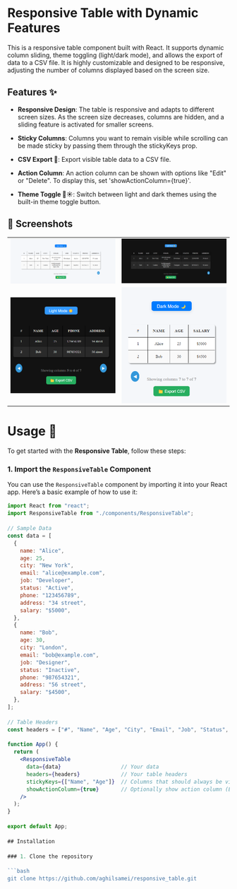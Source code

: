 # Responsive Table with Dynamic Features

This is a responsive table component built with React. It supports dynamic column sliding, theme toggling (light/dark mode), and allows the export of data to a CSV file. It is highly customizable and designed to be responsive, adjusting the number of columns displayed based on the screen size.

## Features ✨
- **Responsive Design**:  The table is responsive and adapts to different screen sizes. As the screen size decreases, columns are hidden, and a sliding feature is activated for smaller screens.

- **Sticky Columns**:  Columns you want to remain visible while scrolling can be made sticky by passing them through the stickyKeys prop.
- **CSV Export 📁**: Export visible table data to a CSV file.

- **Action Column**: An action column can be shown with options like "Edit" or "Delete". To display this, set 'showActionColumn={true}'.

- **Theme Toggle 🌙☀️**: Switch between light and dark themes using the built-in theme toggle button.

## 📸 Screenshots

<table>
  <tr>
    <td>
      <img src="./public/1.png" width="100%" alt="Light Mode" />
    </td>
    <td>
      <img src="./public/2.png" width="100%" alt="Sliding Columns" />
    </td>
  </tr>
  <tr>
    <td>
      <img src="./public/3.png" width="100%" alt="Dark Mode" />
    </td>
    <td>
      <img src="./public/4.png" width="100%" alt="Dark Sliding" />
    </td>
  </tr>
</table>

# Usage 🚀

To get started with the **Responsive Table**, follow these steps:

### 1. Import the `ResponsiveTable` Component

You can use the `ResponsiveTable` component by importing it into your React app. Here’s a basic example of how to use it:

```jsx
import React from "react";
import ResponsiveTable from "./components/ResponsiveTable";

// Sample Data
const data = [
  {
    name: "Alice",
    age: 25,
    city: "New York",
    email: "alice@example.com",
    job: "Developer",
    status: "Active",
    phone: "123456789",
    address: "34 street",
    salary: "$5000",
  },
  {
    name: "Bob",
    age: 30,
    city: "London",
    email: "bob@example.com",
    job: "Designer",
    status: "Inactive",
    phone: "987654321",
    address: "56 street",
    salary: "$4500",
  },
];

// Table Headers
const headers = ["#", "Name", "Age", "City", "Email", "Job", "Status", "Phone", "Address", "Salary"];

function App() {
  return (
    <ResponsiveTable
      data={data}                   // Your data
      headers={headers}             // Your table headers
      stickyKeys={["Name", "Age"]}  // Columns that should always be visible (sticky)
      showActionColumn={true}       // Optionally show action column (Edit/Delete)
    />
  );
}

export default App;

## Installation

### 1. Clone the repository

```bash
git clone https://github.com/aghilsamei/responsive_table.git
